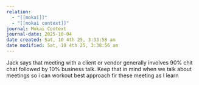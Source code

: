 ```yaml
---
relation:
  - "[[mokai]]"
  - "[[mokai context]]"
journal: Mokai Context
journal-date: 2025-10-04
date created: Sat, 10 4th 25, 3:33:58 am
date modified: Sat, 10 4th 25, 3:38:56 am
---
```

Jack says that meeting with a client or vendor generally involves 90% chit chat followed by 10% business talk. Keep that in mind when we talk about meetings so i can workout best approach fir these meeting as I learn
